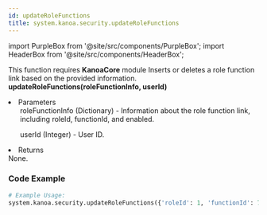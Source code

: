 ```yaml
---
id: updateRoleFunctions
title: system.kanoa.security.updateRoleFunctions
---
```


import PurpleBox from '@site/src/components/PurpleBox';
import HeaderBox from '@site/src/components/HeaderBox';

<PurpleBox>This function requires <b>KanoaCore</b> module</PurpleBox>
<HeaderBox header="Description">Inserts or deletes a role function link based on the provided information.</HeaderBox>
<HeaderBox header="Syntax">
    <b>updateRoleFunctions(roleFunctionInfo, userId)</b>
    <li>Parameters <br />
        <ul>roleFunctionInfo (Dictionary) - Information about the role function link, including roleId, functionId, and enabled.</ul>
        <ul>userId (Integer) - User ID.</ul>
    </li>
    <li>Returns <br />
        None.
    </li>
</HeaderBox>

### Code Example

```python
# Example Usage:
system.kanoa.security.updateRoleFunctions({'roleId': 1, 'functionId': 7, 'enabled': True}, 123)


